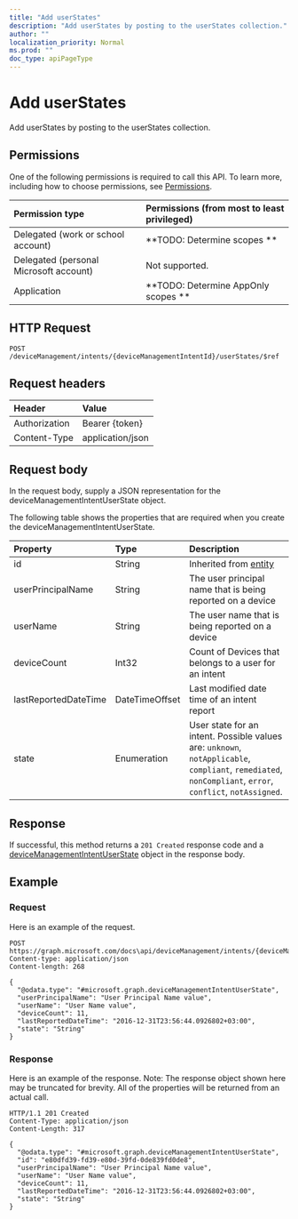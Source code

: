 ```yaml
---
title: "Add userStates"
description: "Add userStates by posting to the userStates collection."
author: ""
localization_priority: Normal
ms.prod: ""
doc_type: apiPageType
---
```


# Add userStates

Add userStates by posting to the userStates collection.

## Permissions
One of the following permissions is required to call this API. To learn more, including how to choose permissions, see [Permissions](/concepts/permissions-reference.md).

|Permission type|Permissions (from most to least privileged)|
|:---|:---|
|Delegated (work or school account)|**TODO: Determine scopes **|
|Delegated (personal Microsoft account)|Not supported.|
|Application|**TODO: Determine AppOnly scopes **|

## HTTP Request
<!-- {
  "blockType": "ignored"
}
-->
``` http
POST /deviceManagement/intents/{deviceManagementIntentId}/userStates/$ref
```

## Request headers
|Header|Value|
|:---|:---|
|Authorization|Bearer {token}|
|Content-Type|application/json|

## Request body
In the request body, supply a JSON representation for the deviceManagementIntentUserState object.

The following table shows the properties that are required when you create the deviceManagementIntentUserState.

|Property|Type|Description|
|:---|:---|:---|
|id|String| Inherited from [entity](../resources/entity.md)|
|userPrincipalName|String|The user principal name that is being reported on a device|
|userName|String|The user name that is being reported on a device|
|deviceCount|Int32|Count of Devices that belongs to a user for an intent|
|lastReportedDateTime|DateTimeOffset|Last modified date time of an intent report|
|state|Enumeration|User state for an intent. Possible values are: `unknown`, `notApplicable`, `compliant`, `remediated`, `nonCompliant`, `error`, `conflict`, `notAssigned`.|



## Response
If successful, this method returns a `201 Created` response code and a [deviceManagementIntentUserState](../resources/devicemanagementintentuserstate.md) object in the response body.

## Example

### Request
Here is an example of the request.
<!-- {
  "blockType": "request",
  "name": "create_devicemanagementintentuserstate_from_"
}
-->
``` http
POST https://graph.microsoft.com/docs\api/deviceManagement/intents/{deviceManagementIntentId}/userStates
Content-type: application/json
Content-length: 268

{
  "@odata.type": "#microsoft.graph.deviceManagementIntentUserState",
  "userPrincipalName": "User Principal Name value",
  "userName": "User Name value",
  "deviceCount": 11,
  "lastReportedDateTime": "2016-12-31T23:56:44.0926802+03:00",
  "state": "String"
}
```

### Response
Here is an example of the response. Note: The response object shown here may be truncated for brevity. All of the properties will be returned from an actual call.
<!-- {
  "blockType": "response",
  "truncated": true,
  "@odata.type": "microsoft.graph.devicemanagementintentuserstate"
}
-->
``` http
HTTP/1.1 201 Created
Content-Type: application/json
Content-Length: 317

{
  "@odata.type": "#microsoft.graph.deviceManagementIntentUserState",
  "id": "e80dfd39-fd39-e80d-39fd-0de839fd0de8",
  "userPrincipalName": "User Principal Name value",
  "userName": "User Name value",
  "deviceCount": 11,
  "lastReportedDateTime": "2016-12-31T23:56:44.0926802+03:00",
  "state": "String"
}
```

